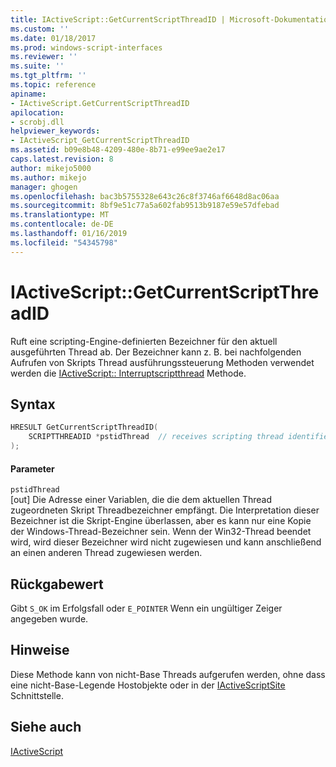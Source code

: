 ```yaml
---
title: IActiveScript::GetCurrentScriptThreadID | Microsoft-Dokumentation
ms.custom: ''
ms.date: 01/18/2017
ms.prod: windows-script-interfaces
ms.reviewer: ''
ms.suite: ''
ms.tgt_pltfrm: ''
ms.topic: reference
apiname:
- IActiveScript.GetCurrentScriptThreadID
apilocation:
- scrobj.dll
helpviewer_keywords:
- IActiveScript_GetCurrentScriptThreadID
ms.assetid: b09e8b48-4209-480e-8b71-e99ee9ae2e17
caps.latest.revision: 8
author: mikejo5000
ms.author: mikejo
manager: ghogen
ms.openlocfilehash: bac3b5755328e643c26c8f3746af6648d8ac06aa
ms.sourcegitcommit: 8bf9e51c77a5a602fab9513b9187e59e57dfebad
ms.translationtype: MT
ms.contentlocale: de-DE
ms.lasthandoff: 01/16/2019
ms.locfileid: "54345798"
---
```

# <a name="iactivescriptgetcurrentscriptthreadid"></a>IActiveScript::GetCurrentScriptThreadID
Ruft eine scripting-Engine-definierten Bezeichner für den aktuell ausgeführten Thread ab. Der Bezeichner kann z. B. bei nachfolgenden Aufrufen von Skripts Thread ausführungssteuerung Methoden verwendet werden die [IActiveScript:: Interruptscriptthread](../../winscript/reference/iactivescript-interruptscriptthread.md) Methode.  
  
## <a name="syntax"></a>Syntax  
  
```cpp
HRESULT GetCurrentScriptThreadID(  
    SCRIPTTHREADID *pstidThread  // receives scripting thread identifier  
);  
```  
  
#### <a name="parameters"></a>Parameter  
 `pstidThread`  
 [out] Die Adresse einer Variablen, die die dem aktuellen Thread zugeordneten Skript Threadbezeichner empfängt. Die Interpretation dieser Bezeichner ist die Skript-Engine überlassen, aber es kann nur eine Kopie der Windows-Thread-Bezeichner sein. Wenn der Win32-Thread beendet wird, wird dieser Bezeichner wird nicht zugewiesen und kann anschließend an einen anderen Thread zugewiesen werden.  
  
## <a name="return-value"></a>Rückgabewert  
 Gibt `S_OK` im Erfolgsfall oder `E_POINTER` Wenn ein ungültiger Zeiger angegeben wurde.  
  
## <a name="remarks"></a>Hinweise  
 Diese Methode kann von nicht-Base Threads aufgerufen werden, ohne dass eine nicht-Base-Legende Hostobjekte oder in der [IActiveScriptSite](../../winscript/reference/iactivescriptsite.md) Schnittstelle.  
  
## <a name="see-also"></a>Siehe auch  
 [IActiveScript](../../winscript/reference/iactivescript.md)